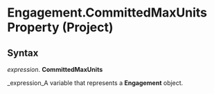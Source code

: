 
# Engagement.CommittedMaxUnits Property (Project)

## Syntax

 _expression_. **CommittedMaxUnits**

 _expression_A variable that represents a  **Engagement** object.


